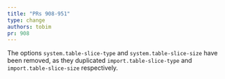 ```yaml
---
title: "PRs 908-951"
type: change
authors: tobim
pr: 908
---
```


The options `system.table-slice-type` and `system.table-slice-size` have been
removed, as they duplicated `import.table-slice-type` and
`import.table-slice-size` respectively.
